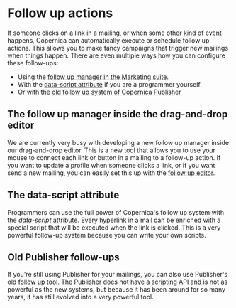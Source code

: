 # Follow up actions

If someone clicks on a link in a mailing, or when some other kind of event
happens, Copernica can automatically execute or schedule follow up actions.
This allows you to make fancy campaigns that trigger new mailings when
things happen. There are even multiple ways how you can configure these
follow-ups:

* Using the [follow up manager in the Marketing suite](./followup-manager.md).
* With the [data-script attribute](./followups-scripting.md) if you are a programmer yourself.
* Or with the [old follow up system of Copernica Publisher](./followups-publisher.md)


## The follow up manager inside the drag-and-drop editor

We are currently very busy with developing a new follow up manager inside our
drag-and-drop editor. This is a new tool that allows you to use your mouse
to connect each link or button in a mailing to a follow-up action. If you want
to update a profile when someone clicks a link, or if you want send a new 
mailing, you can easily set this up with the [follow up editor](./followups-editor.md).


## The data-script attribute

Programmers can use the full power of Copernica's follow up system with the
[*data-script* attribute](./followups-scripting.md). Every hyperlink in a mail 
can be enriched with a special script that will be executed when the link is 
clicked. This is a very powerful follow-up system because you can write your
own scripts.


## Old Publisher follow-ups

If you're still using Publisher for your mailings, you can also use Publisher's
old [follow up tool](./followups-publisher.md). The Publisher does not have
a scripting API and is not as powerful as the new systems, but because it has
been around for so many years, it has still evolved into a very powerful tool.

